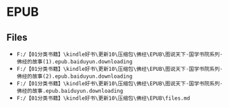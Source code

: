 # EPUB

## Files

- `F:/【01分类书籍】\kindle好书\更新10\压缩包\佛经\EPUB\图说天下·国学书院系列·佛经的故事(1).epub.baiduyun.downloading`
- `F:/【01分类书籍】\kindle好书\更新10\压缩包\佛经\EPUB\图说天下·国学书院系列·佛经的故事(2).epub.baiduyun.downloading`
- `F:/【01分类书籍】\kindle好书\更新10\压缩包\佛经\EPUB\图说天下·国学书院系列·佛经的故事.epub.baiduyun.downloading`
- `F:/【01分类书籍】\kindle好书\更新10\压缩包\佛经\EPUB\files.md`

